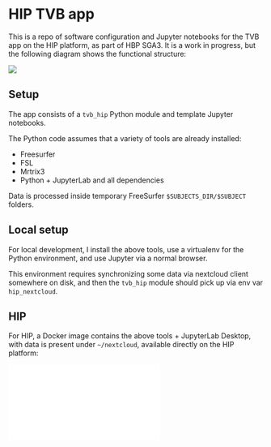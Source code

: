 # HIP TVB app

This is a repo of software configuration and Jupyter notebooks for the TVB app on
the HIP platform, as part of HBP SGA3.  It is a work in progress, but the following
diagram shows the functional structure:

![](app.png)

## Setup

The app consists of a `tvb_hip` Python module and template Jupyter notebooks.

The Python code assumes that a variety of tools are already installed:

- Freesurfer
- FSL
- Mrtrix3
- Python + JupyterLab and all dependencies

Data is processed inside temporary FreeSurfer `$SUBJECTS_DIR/$SUBJECT` folders.

## Local setup

For local development, I install the above tools, use a virtualenv for the Python
environment, and use Jupyter via a normal browser. 

This environment requires synchronizing some data via nextcloud client somewhere
on disk, and then the `tvb_hip` module should pick up via env var `hip_nextcloud`.

## HIP

For HIP, a Docker image contains the above tools + JupyterLab Desktop,
with data is present under `~/nextcloud`, available directly on the HIP platform:

![](running-on-hip.md)

